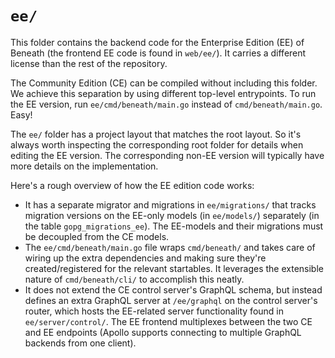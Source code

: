 # `ee/`

This folder contains the backend code for the Enterprise Edition (EE) of Beneath (the frontend EE code is found in `web/ee/`). It carries a different license than the rest of the repository.

The Community Edition (CE) can be compiled without including this folder. We achieve this separation by using different top-level entrypoints. To run the EE version, run `ee/cmd/beneath/main.go` instead of `cmd/beneath/main.go`. Easy!

The `ee/` folder has a project layout that matches the root layout. So it's always worth inspecting the corresponding root folder for details when editing the EE version. The corresponding non-EE version will typically have more details on the implementation.

Here's a rough overview of how the EE edition code works:

- It has a separate migrator and migrations in `ee/migrations/` that tracks migration versions on the EE-only models (in `ee/models/`) separately (in the table `gopg_migrations_ee`). The EE-models and their migrations must be decoupled from the CE models.
- The `ee/cmd/beneath/main.go` file wraps `cmd/beneath/` and takes care of wiring up the extra dependencies and making sure they're created/registered for the relevant startables. It leverages the extensible nature of `cmd/beneath/cli/` to accomplish this neatly.
- It does not extend the CE control server's GraphQL schema, but instead defines an extra GraphQL server at `/ee/graphql` on the control server's router, which hosts the EE-related server functionality found in `ee/server/control/`. The EE frontend multiplexes between the two CE and EE endpoints (Apollo supports connecting to multiple GraphQL backends from one client).
